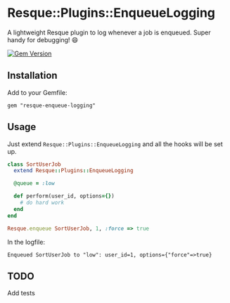Resque::Plugins::EnqueueLogging
===============================

A lightweight Resque plugin to log whenever a job is enqueued. Super handy for
debugging! :smile:

[![Gem Version](https://badge.fury.io/rb/resque-enqueue-logging.svg)](http://badge.fury.io/rb/resque-enqueue-logging)

Installation
------------

Add to your Gemfile:

```
gem "resque-enqueue-logging"
```

Usage
-----

Just extend `Resque::Plugins::EnqueueLogging` and all the hooks will be set up.

```ruby
class SortUserJob
  extend Resque::Plugins::EnqueueLogging

  @queue = :low

  def perform(user_id, options={})
    # do hard work
  end
end

Resque.enqueue SortUserJob, 1, :force => true
```

In the logfile:
```
Enqueued SortUserJob to "low": user_id=1, options={"force"=>true}
```

TODO
----
Add tests
